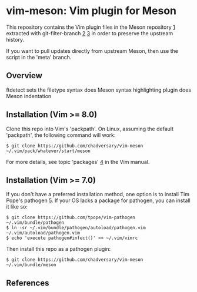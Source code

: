 # vim-meson: Vim plugin for Meson

This repository contains the Vim plugin files in the Meson repository [1]
extracted with git-filter-branch [2] [3] in order to preserve the upstream
history.

If you want to pull updates directly from upstream Meson, then use the script
in the 'meta' branch.

## Overview

ftdetect sets the filetype
syntax does Meson syntax highlighting
plugin does Meson indentation

## Installation (Vim >= 8.0)

Clone this repo into Vim's 'packpath'. On Linux, assuming the default
'packpath', the following command will work:

    $ git clone https://github.com/chadversary/vim-meson ~/.vim/pack/whatever/start/meson

For more details, see topic 'packages' [4] in the Vim manual.

## Installation (Vim >= 7.0)

If you don't have a preferred installation method, one option is to install Tim
Pope's pathogen [5]. If your OS lacks a package for pathogen, you can install
it like so:

    $ git clone https://github.com/tpope/vim-pathogen ~/.vim/bundle/pathogen
    $ ln -sr ~/.vim/bundle/pathogen/autoload/pathogen.vim ~/.vim/autoload/pathogen.vim
    $ echo 'execute pathogen#infect()' >> ~/.vim/vimrc

Then install this repo as a pathogen plugin:

    $ git clone https://github.com/chadversary/vim-meson ~/.vim/bundle/meson

## References

[1]: https://github.com/mesonbuild/meson
[2]: man:git-filter-branch(1)
[3]: https://git-scm.com/docs/git-filter-branch
[4]: http://vimhelp.appspot.com/repeat.txt.html#packages
[5]: https://github.com/tpope/vim-pathogen
